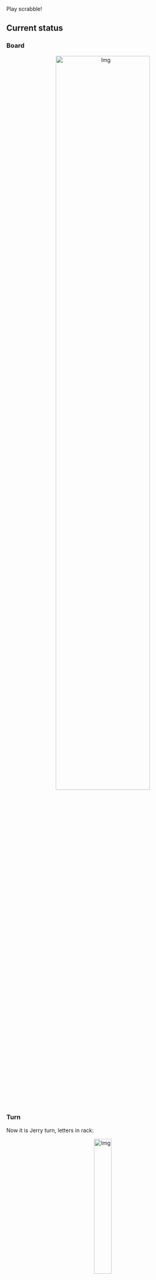 
Play scrabble!
## Current status
### Board
<p align="center">
<img src="https://raw.githubusercontent.com/radosz99/radosz99/main/board.png" width=70% alt="Img"/>
    </p>
    
### Turn
Now it is Jerry turn, letters in rack:
<p align="center">
<img src="https://raw.githubusercontent.com/radosz99/radosz99/main/rack.png" width=30% alt="Img"/>
</p>

### Game score
| Id | Player name | Points |
  | - | - | - |  
|0 | Tom | 52
|1 | Jerry | 20
## Make the move
Make the move and insert the letters by creating an [issue](https://github.com/radosz99/radosz99/issues/new?title=scrabble%7Cmove%7C7%3AA%3ARIDE&body=Just+push+%27Submit+new+issue%27+or+update+with+your+move.) according to the rules or...

## Possibly best moves  
Are you sure? :smiling_imp: :smiling_imp: :smiling_imp:
<details>
  <summary>Spoiler warning!</summary>
  
  | Id | Move | Issue link | Points |
  | - | - | - | - |  
|1| F:5:fogie | [scrabble&#124;move&#124;F:5:fogie](https://github.com/radosz99/radosz99/issues/new?title=scrabble%7Cmove%7CF%3A5%3Afogie&body=Just+push+%27Submit+new+issue%27+or+update+with+your+move.) | 19 
|2| B:8:foxie | [scrabble&#124;move&#124;B:8:foxie](https://github.com/radosz99/radosz99/issues/new?title=scrabble%7Cmove%7CB%3A8%3Afoxie&body=Just+push+%27Submit+new+issue%27+or+update+with+your+move.) | 17 
|3| B:8:fixit | [scrabble&#124;move&#124;B:8:fixit](https://github.com/radosz99/radosz99/issues/new?title=scrabble%7Cmove%7CB%3A8%3Afixit&body=Just+push+%27Submit+new+issue%27+or+update+with+your+move.) | 17 
|4| F:5:figo | [scrabble&#124;move&#124;F:5:figo](https://github.com/radosz99/radosz99/issues/new?title=scrabble%7Cmove%7CF%3A5%3Afigo&body=Just+push+%27Submit+new+issue%27+or+update+with+your+move.) | 16 
|5| B:8:fixt | [scrabble&#124;move&#124;B:8:fixt](https://github.com/radosz99/radosz99/issues/new?title=scrabble%7Cmove%7CB%3A8%3Afixt&body=Just+push+%27Submit+new+issue%27+or+update+with+your+move.) | 16 
|6| 12:B:fido | [scrabble&#124;move&#124;12:B:fido](https://github.com/radosz99/radosz99/issues/new?title=scrabble%7Cmove%7C12%3AB%3Afido&body=Just+push+%27Submit+new+issue%27+or+update+with+your+move.) | 16 
|7| 12:A:feed | [scrabble&#124;move&#124;12:A:feed](https://github.com/radosz99/radosz99/issues/new?title=scrabble%7Cmove%7C12%3AA%3Afeed&body=Just+push+%27Submit+new+issue%27+or+update+with+your+move.) | 16 
|8| 12:A:feod | [scrabble&#124;move&#124;12:A:feod](https://github.com/radosz99/radosz99/issues/new?title=scrabble%7Cmove%7C12%3AA%3Afeod&body=Just+push+%27Submit+new+issue%27+or+update+with+your+move.) | 16 
|9| 12:A:foid | [scrabble&#124;move&#124;12:A:foid](https://github.com/radosz99/radosz99/issues/new?title=scrabble%7Cmove%7C12%3AA%3Afoid&body=Just+push+%27Submit+new+issue%27+or+update+with+your+move.) | 16 
|10| F:7:gif | [scrabble&#124;move&#124;F:7:gif](https://github.com/radosz99/radosz99/issues/new?title=scrabble%7Cmove%7CF%3A7%3Agif&body=Just+push+%27Submit+new+issue%27+or+update+with+your+move.) | 15 
</details>
    
## Latest moves

| Id | Type | Move / Letters to replace | Created words / New letters | Date | Points | Player | Who |
| - | - | - | - | - | - | - | - |
|2| INSERT | 10:A:ixtle | ['IXTLE'] | 11/28/2022, 01:05:30 | 24 | Tom | [radosz99](github.com/radosz99) |
|1| INSERT | D:7:heiled | ['HEILED'] | 11/28/2022, 01:02:30 | 20 | Jerry | [radosz99](github.com/radosz99) |
|0| INSERT | 7:D:hugest | ['HUGEST'] | 11/28/2022, 00:55:28 | 28 | Tom | [radosz99](github.com/radosz99) |